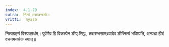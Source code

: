 ```yaml
---
index:  4.1.29
sutra:  नित्यं संज्ञाछन्दसोः।
vritti:  nyasa
---
```


नित्यग्रहणं विस्पष्टार्थम्। पूर्वणैव हि विकल्पेन ङीप् सिद्धः, तदारम्भसामथ्र्यादेव ङीब्नित्यं भविष्यति, अन्यथा हीदं वचनमनर्थकं स्यात्॥
